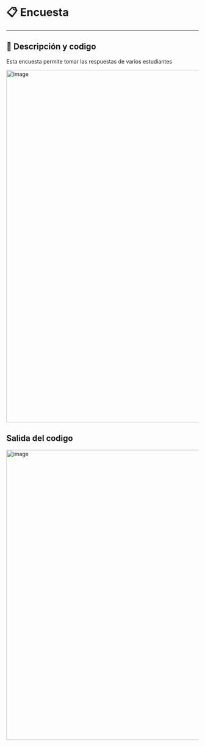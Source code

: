 <h1>📋 Encuesta </h1>


<hr>

<h2>🚀 Descripción y codigo</h2>
<p>Esta encuesta permite tomar las respuestas de varios estudiantes</p>
<img width="553" height="922" alt="image" src="https://github.com/user-attachments/assets/4aa4a0a4-8017-4119-ad7d-147b3c291908" />





<h2>Salida del codigo</h2>
<img width="531" height="759" alt="image" src="https://github.com/user-attachments/assets/d87a645e-f95a-4bbc-a1b2-f3ac333e44bd" />
